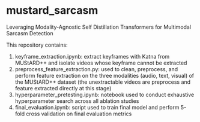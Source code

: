 # mustard_sarcasm
Leveraging Modality-Agnostic Self Distillation Transformers for Multimodal Sarcasm Detection


This repository contains:
1) keyframe_extraction.ipynb:
   extract keyframes with Katna from MUStARD++ and isolate videos whose keyframe cannot be extracted
2) preprocess_feature_extraction.py:
   used to clean, preprocess, and perform feature extraction on the three modalities (audio, text, visual) of the MUStARD++ dataset
   (the unextractable videos are preprocess and feature extracted directly at this stage)
3) hyperparameter_pretesting.ipynb:
   notebook used to conduct exhaustive hyperparameter search across all ablation studies
4) final_evaluation.ipynb:
   script used to train final model and perform 5-fold cross validation on final evaluation metrics
